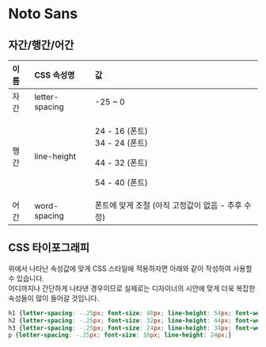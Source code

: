 # Noto Sans

## 자간/행간/어간

<table>
  <thead>
    <tr>
      <th style="text-align:left">&#xC774;&#xB984;</th>
      <th style="text-align:left">CSS &#xC18D;&#xC131;&#xBA85;</th>
      <th style="text-align:left">&#xAC12;</th>
    </tr>
  </thead>
  <tbody>
    <tr>
      <td style="text-align:left">&#xC790;&#xAC04;</td>
      <td style="text-align:left">letter-spacing</td>
      <td style="text-align:left">-25 ~ 0</td>
    </tr>
    <tr>
      <td style="text-align:left">&#xD589;&#xAC04;</td>
      <td style="text-align:left">line-height</td>
      <td style="text-align:left">
        <p>24 - 16 (&#xD3F0;&#xD2B8;)
          <br />34 - 24 (&#xD3F0;&#xD2B8;)</p>
        <p>44 - 32 (&#xD3F0;&#xD2B8;)</p>
        <p>54 - 40 (&#xD3F0;&#xD2B8;)</p>
      </td>
    </tr>
    <tr>
      <td style="text-align:left">&#xC5B4;&#xAC04;</td>
      <td style="text-align:left">word-spacing</td>
      <td style="text-align:left">&#xD3F0;&#xD2B8;&#xC5D0; &#xB9DE;&#xAC8C; &#xC870;&#xC808; (&#xC544;&#xC9C1;
        &#xACE0;&#xC815;&#xAC12;&#xC774; &#xC5C6;&#xC74C; - &#xCD94;&#xD6C4; &#xC218;&#xC815;)</td>
    </tr>
  </tbody>
</table>

## CSS 타이포그래피

위에서 나타난 속성값에 맞게 CSS 스타일에 적용하자면 아래와 같이 작성하여 사용할 수 있습니다.  
어디까지나 간단하게 나타낸 경우이므로 실제로는 디자이너의 시안에 맞게 더욱 복잡한 속성들이 많이 들어갈 것입니다.

```css
h1 {letter-spacing: -.25px; font-size: 40px; line-height: 54px; font-weight: 600;}
h2 {letter-spacing: -.25px; font-size: 32px; line-height: 44px; font-weight: 600;}
h3 {letter-spacing: -.25px; font-size: 24px; line-height: 34px; font-weight: 600;}
p {letter-spacing: -.25px; font-size: 16px; line-height: 24px;}
```



